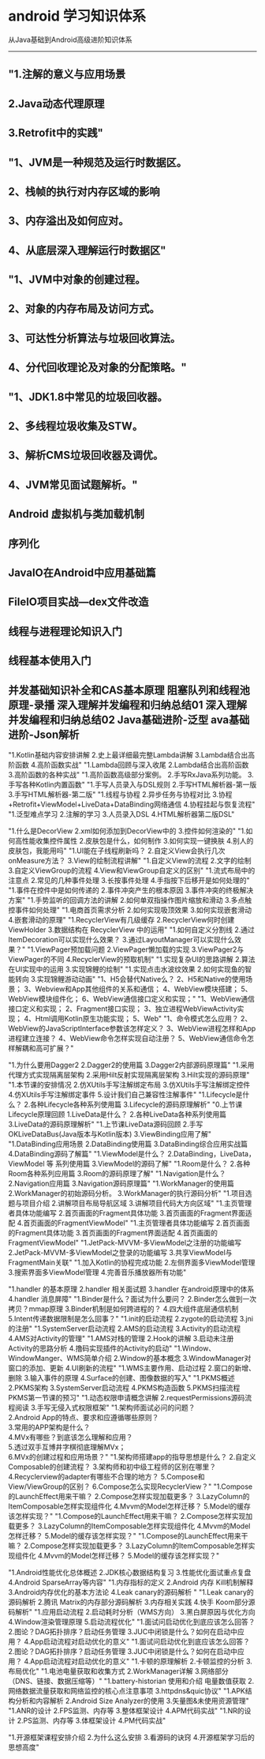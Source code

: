 android 学习知识体系
=====

从Java基础到Android高级进阶知识体系


----

"1.注解的意义与应用场景 
----
2.Java动态代理原理 
----
3.Retrofit中的实践"
----
"1、JVM是一种规范及运行时数据区。
---- 
2、栈帧的执行对内存区域的影响 
----
3、内存溢出及如何应对。 
----
4、从底层深入理解运行时数据区"
----
"1、JVM中对象的创建过程。
----
2、对象的内存布局及访问方式。
----
3、可达性分析算法与垃圾回收算法。
----
4、分代回收理论及对象的分配策略。"
----

"1、JDK1.8中常见的垃圾回收器。
----
2、多线程垃圾收集及STW。
----
3、解析CMS垃圾回收器及调优。
---- 
4、JVM常见面试题解析。"
----
Android 虚拟机与类加载机制
----
序列化
----
JavaIO在Android中应用基础篇
----
FileIO项目实战—dex文件改造
----
线程与进程理论知识入门
----
线程基本使用入门
----
并发基础知识补全和CAS基本原理
阻塞队列和线程池原理-录播
深入理解并发编程和归纳总结01
深入理解并发编程和归纳总结02
Java基础进阶-泛型
ava基础进阶-Json解析
----
"1.Kotlin基础内容安排讲解
2.史上最详细最完整Lambda讲解
3.Lambda结合出高阶函数
4.高阶函数实战"
"1.Lambda回顾与深入收尾 
2.Lambda结合出高阶函数 
3.高阶函数的各种实战"
"1.高阶函数高级部分案例。 
2.手写RxJava系列功能。 
3.手写各种Kotlin内置函数"
"1.手写人员录入与DSL规则
2.手写HTML解析器-第一版
3.手写HTML解析器-第二版"
"1.线程与协程 
2.异步任务与协程对比 
3.协程+Retrofit+ViewModel+LiveData+DataBinding网络通信 
4.协程挂起与恢复流程"
"1.泛型难点学习 
2.注解的学习 
3.人员录入DSL 
4.HTML解析器第二版DSL"

"1.什么是DecorView
2.xml如何添加到DecorView中的
3.控件如何渲染的"
"1.如何高性能收集控件属性 
2.皮肤包是什么，如何制作 
3.如何实现一键换肤 
4.别人的皮肤包，我能用吗"
"1.UI能在子线程刷新吗？ 
2.自定义View会执行几次onMeasure方法？ 
3.View的绘制流程讲解"
"1.自定义View的流程 
2.文字的绘制 
3.自定义ViewGroup的流程 
4.View和ViewGroup自定义的区别"
"1.流式布局中的注意点 
2.常见的几种事件处理 
3.长按事件处理 
4.手指按下后移开是如何处理的"
"1.事件在控件中是如何传递的 
2.事件冲突产生的根本原因 
3.事件冲突的终极解决方案"
"1.手势监听的回调方法的讲解
2.如何单双指操作图片缩放和滑动
3.多点触控事件如何处理"
"1.电商首页需求分析 
2.如何实现吸顶效果 
3.如何实现嵌套滑动 
4.嵌套滑动的原理"
"1.RecyclerView有几级缓存
2.RecyclerView何时创建ViewHolder
3.数据结构在 RecyclerView 中的运用"
"1.如何自定义分割线 
2.通过ItemDecoration可以实现什么效果？ 
3.通过LayoutManager可以实现什么效果？"
"1.ViewPager预加载问题 
2.ViewPager懒加载的实现 
3.ViewPager2与ViewPager的不同 
4.RecyclerView的预取机制"
"1.实现复杂UI的思路讲解
2.算法在UI实现中的运用
3.实现锦鲤的绘制"
"1.实现点击水波纹效果
2.如何实现鱼的智能转向
3.实现锦鲤游动动画"
"1、H5会替代Native么？
2、H5和Native的使用场景；
3、Webview和App其他组件的关系和通信；
4、WebView模块搭建；
5、WebView模块组件化；
6、WebView通信接口定义和实现；"
"1、WebView通信接口定义和实现；
2、Fragment接口实现；
3、独立进程WebViewActivity实现；
4、Html调用Kotlin原生功能实现；
5、Web"
"1、命令模式怎么应用？
2、WebView的JavaScriptInterface参数该怎样定义？
3、WebView进程怎样和App进程建立连接？
4、WebView命令怎样实现自动注册？
5、WebView通信命令怎样解耦和高可扩展？"

"1.为什么要用Dagger2
2.Dagger2的使用篇
3.Dagger2内部源码原理篇"
"1.采用代理方式实现隔离层架构
2.采用Hilt反射实现隔离层架构
3.Hilt实现的源码原理"
"1.本节课的安排情况
2.仿XUtils手写注解绑定布局
3.仿XUtils手写注解绑定控件
4.仿XUtils手写注解绑定事件
5.设计我们自己兼容性注解事件"
"1.Lifecycle是什么？
2.各种Lifecycle各种系列使用篇
3.Lifecycle的源码原理解析"
"0.上节课Lifecycle原理回顾
1.LiveData是什么？
2.各种LiveData各种系列使用篇
3.LiveData的源码原理解析"
"1.上节课LiveData源码回顾 
2.手写OKLiveDataBus(Java版本与Kotlin版本) 
3.ViewBinding应用了解"
"1.DataBinding应用场景
2.DataBinding使用篇
3.DataBinding综合应用实战篇
4.DataBinding源码了解篇"
"1.ViewModel是什么？
2.DataBinding，LiveData，ViewModel 等 系列使用篇
3.ViewModel的源码了解"
"1.Room是什么？
2.各种Room各种系列应用篇
3.Room的源码原理了解"
"1.Navigation是什么？
2.Navigation应用篇
3.Navigation源码原理篇"
"1.WorkManager的使用篇
2.WorkManager的初始源码分析。
3.WorkManager的执行源码分析"
"1.项目选题与项目介绍 
2.讲解项目布局导航区域 
3.讲解项目代码大方向区域"
"1.主页管理者具体功能编写
2.首页画面的Fragment具体功能
3.首页画面的Fragment界面适配
4.首页画面的FragmentViewModel"
"1.主页管理者具体功能编写
2.首页画面的Fragment具体功能
3.首页画面的Fragment界面适配
4.首页画面的FragmentViewModel"
"1.JetPack-MVVM-多ViewModel之注册的功能编写
2.JetPack-MVVM-多ViewModel之登录的功能编写
3.共享ViewModel与FragmentMain关联"
"1.加入Kotlin的协程完成功能 
2.左侧界面多ViewModel管理 
3.搜索界面多ViewModel管理 
4.完善音乐播放器所有功能"

"1.handler 的基本原理
2.handler 相关面试题
3.handler 在android原理中的体系
4.handler 消息屏障"
"1.Binder是什么？面试为什么要问？
2.Binder怎么做到一次拷贝？mmap原理
3.Binder机制是如何跨进程的？
4.四大组件底层通信机制
5.Intent传递数据限制是怎么回事？"
"1.init的启动流程
2.zygote的启动流程
3.jni的注册"
"1.SystemServer启动流程
2.AMS的启动流程
3.Activity的启动流程
4.AMS对Activity的管理"
"1.AMS对栈的管理 
2.Hook的讲解 
3.启动未注册Activity的思路分析 
4.撸码实现插件的Activity的启动"
"1.Window、WindowManger、WMS简单介绍
2.Window的基本概念
3.WindowManager对窗口的添加、更新
4.UI刷新的流程"
"1.WMS主要作用、启动过程
2.窗口的新增、删除
3.输入事件的原理
4.Surface的创建、图像数据的写入"
"1.PKMS概述
2.PKMS架构
3.SystemServer启动流程
4.PKMS构造函数
5.PKMS扫描流程
PKMS第一节课的预习"
"1.动态权限申请概念讲解
2.requestPermissions源码流程阅读
3.手写无侵入式权限框架"
"1.架构师面试必问的问题？  
2.Android App的特点、要求和应遵循哪些原则？  
3.常用的APP架构是什么？  
4.MVx有哪些？到底该怎么理解和应用？  
5.透过双手互博井字棋彻底理解MVx；  
6.MVx的创建过程和应用场景？"
"1.架构师搭建app的指导思想是什么？
2.自定义Composable的创建流程？
3.架构师和初中级工程师的区别在哪里？
4.Recyclerview的adapter有哪些不合理的地方？
5.Compose和View/ViewGroup的区别？
6.Compose怎么实现RecyclerView？"
"1.Compose的LaunchEffect用来干嘛？ 
2.Compose怎样实现加载更多？ 
3.LazyColumn的ItemComposable怎样实现组件化
4.Mvvm的Model怎样迁移？ 
5.Model的缓存该怎样实现？"
"1.Compose的LaunchEffect用来干嘛？ 
2.Compose怎样实现加载更多？ 
3.LazyColumn的ItemComposable怎样实现组件化
4.Mvvm的Model怎样迁移？ 
5.Model的缓存该怎样实现？"
"1.Compose的LaunchEffect用来干嘛？ 
2.Compose怎样实现加载更多？ 
3.LazyColumn的ItemComposable怎样实现组件化
4.Mvvm的Model怎样迁移？ 
5.Model的缓存该怎样实现？"

"1.Android性能优化总体概述 
2.JDK核心数据结构复习 
3.性能优化面试重点复盘 
4.Android SparseArray等内容"
"1.内存指标的定义 
2.Android 内存 Kill机制解释 
3.Android内存优化的基本方法论 
4.Leak canary的源码解析 "
"1.Leak canary的源码解析
2.腾讯 Matrix的内存部分源码解析
3.内存相关实践
4.快手 Koom部分源码解析"
"1.应用启动流程
2.启动耗时分析（WMS方向）
3.黑白屏原因与优化方向
4.Window渲染管理原理
5.启动流程优化"
"1.面试问启动优化到底应该怎么回答？
2.图论？DAG拓扑排序？启动任务管理
3.JUC中闭锁是什么？如何在启动中应用？
4.App启动流程对启动优化的意义"
"1.面试问启动优化到底应该怎么回答？
2.图论？DAG拓扑排序？启动任务管理
3.JUC中闭锁是什么？如何在启动中应用？
4.App启动流程对启动优化的意义"
"1.卡顿的原理解析
2.卡顿监控的分析
3.布局优化"
"1.电池电量获取和收集方式
2.WorkManager详解
3.网络部分（DNS、链接、数据压缩等）"
"1.battery-historian 使用和介绍 电量数值获取
2.网络数据流量获取和网络监控的核心点注意事项
3.httpdns&quic协议"
"1.APK结构分析和内容解析
2.Android Size Analyzer的使用
3.矢量图&未使用资源管理"
"1.ANR的设计
2.FPS监测、内存等
3.整体框架设计
4.APM代码实战"
"1.NR的设计
2.PS监测、内存等
3.体框架设计
4.PM代码实战"

"1.开源框架课程安排介绍
2.为什么这么安排
3.看源码的诀窍
4.开源框架学习后的思想高度"




















